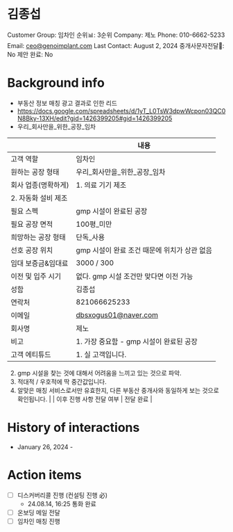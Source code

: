 # 김종섭

Customer Group: 임차인
순위📊: 3순위
Company: 제노
Phone: 010-6662-5233
Email: ceo@genoimplant.com
Last Contact: August 2, 2024
중개사문자전달📩: No
제안 완료: No

# Background info

- 부동산 정보 매칭 광고 결과로 인한 리드
- https://docs.google.com/spreadsheets/d/1yT_L0TsW3dpwWcpon03QC0N8Bky-13XH/edit?gid=1426399205#gid=1426399205
- 우리_회사만을_위한_공장_임차

|  | 내용 |
| --- | --- |
| 고객 역할 | 임차인 |
| 원하는 공장 형태 | 우리_회사만을_위한_공장_임차 |
| 회사 업종(명확하게) | 1. 의료 기기 제조
2. 자동화 설비 제조 |
| 필요 스펙 | gmp 시설이 완료된 공장 |
| 필요 공장 면적 | 100평_미만 |
| 희망하는 공장 형태 | 단독_사용 |
| 선호 공장 위치 | gmp 시설이 완료 조건 때문에 위치가 상관 없음 |
| 임대 보증금&임대료 | 3000 / 300 |
| 이전 및 입주 시기 | 없다. gmp 시설 조건만 맞다면 이전 가능 |
| 성함 | 김종섭 |
| 연락처 | 821066625233 |
| 이메일 | [dbsxogus01@naver.com](mailto:ceo@genoimplant.com) |
| 회사명 | 제노 |
| 비고 | 1. 가장 중요함 - gmp 시설이 완료된 공장 |
| 고객 에티튜드 | 1. 실 고객입니다. 
2. gmp 시설을 찾는 것에 대해서 어려움을 느끼고 있는 것으로 파악.
3. 적대적 / 우호적에 딱 중간값입니다.
4. 알맞은 매칭 서비스로서만 유효한지, 다른 부동산 중개사와 동일하게 보는 것으로 확인됩니다. |
| 이후 진행 사항 전달 여부 | 전달 완료 |

# History of interactions

- January 26, 2024 -

# Action items

- [ ]  디스커버리콜 진행 (컨설팅 진행 必)
    - 24.08.14, 16:25 통화 완료
- [ ]  온보딩 메일 전달
- [ ]  임차인 매칭 진행